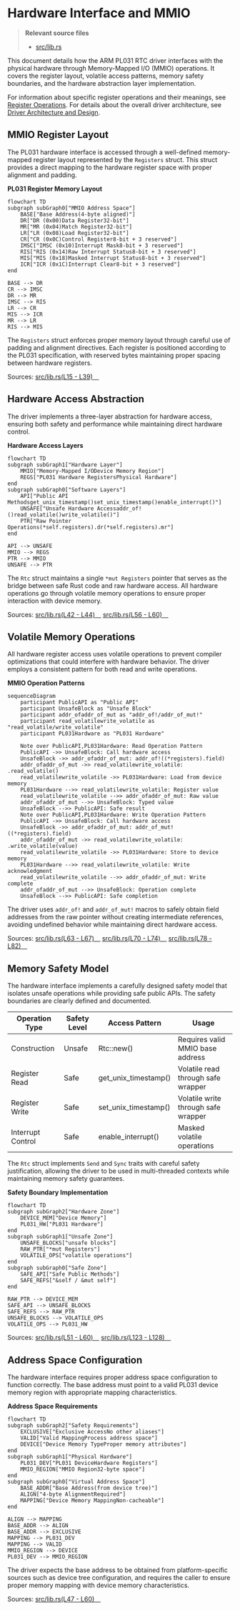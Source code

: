 # Hardware Interface and MMIO

> **Relevant source files**
> * [src/lib.rs](https://github.com/arceos-org/arm_pl031/blob/8cc6761d/src/lib.rs)

This document details how the ARM PL031 RTC driver interfaces with the physical hardware through Memory-Mapped I/O (MMIO) operations. It covers the register layout, volatile access patterns, memory safety boundaries, and the hardware abstraction layer implementation.

For information about specific register operations and their meanings, see [Register Operations](/arceos-org/arm_pl031/3.3-register-operations). For details about the overall driver architecture, see [Driver Architecture and Design](/arceos-org/arm_pl031/3.1-driver-architecture-and-design).

## MMIO Register Layout

The PL031 hardware interface is accessed through a well-defined memory-mapped register layout represented by the `Registers` struct. This struct provides a direct mapping to the hardware register space with proper alignment and padding.

**PL031 Register Memory Layout**

```mermaid
flowchart TD
subgraph subGraph0["MMIO Address Space"]
    BASE["Base Address(4-byte aligned)"]
    DR["DR (0x00)Data Register32-bit"]
    MR["MR (0x04)Match Register32-bit"]
    LR["LR (0x08)Load Register32-bit"]
    CR["CR (0x0C)Control Register8-bit + 3 reserved"]
    IMSC["IMSC (0x10)Interrupt Mask8-bit + 3 reserved"]
    RIS["RIS (0x14)Raw Interrupt Status8-bit + 3 reserved"]
    MIS["MIS (0x18)Masked Interrupt Status8-bit + 3 reserved"]
    ICR["ICR (0x1C)Interrupt Clear8-bit + 3 reserved"]
end

BASE --> DR
CR --> IMSC
DR --> MR
IMSC --> RIS
LR --> CR
MIS --> ICR
MR --> LR
RIS --> MIS
```

The `Registers` struct enforces proper memory layout through careful use of padding and alignment directives. Each register is positioned according to the PL031 specification, with reserved bytes maintaining proper spacing between hardware registers.

Sources: [src/lib.rs(L15 - L39)&emsp;](https://github.com/arceos-org/arm_pl031/blob/8cc6761d/src/lib.rs#L15-L39)

## Hardware Access Abstraction

The driver implements a three-layer abstraction for hardware access, ensuring both safety and performance while maintaining direct hardware control.

**Hardware Access Layers**

```mermaid
flowchart TD
subgraph subGraph1["Hardware Layer"]
    MMIO["Memory-Mapped I/ODevice Memory Region"]
    REGS["PL031 Hardware RegistersPhysical Hardware"]
end
subgraph subGraph0["Software Layers"]
    API["Public API Methodsget_unix_timestamp()set_unix_timestamp()enable_interrupt()"]
    UNSAFE["Unsafe Hardware Accessaddr_of!()read_volatile()write_volatile()"]
    PTR["Raw Pointer Operations(*self.registers).dr(*self.registers).mr"]
end

API --> UNSAFE
MMIO --> REGS
PTR --> MMIO
UNSAFE --> PTR
```

The `Rtc` struct maintains a single `*mut Registers` pointer that serves as the bridge between safe Rust code and raw hardware access. All hardware operations go through volatile memory operations to ensure proper interaction with device memory.

Sources: [src/lib.rs(L42 - L44)&emsp;](https://github.com/arceos-org/arm_pl031/blob/8cc6761d/src/lib.rs#L42-L44) [src/lib.rs(L56 - L60)&emsp;](https://github.com/arceos-org/arm_pl031/blob/8cc6761d/src/lib.rs#L56-L60)

## Volatile Memory Operations

All hardware register access uses volatile operations to prevent compiler optimizations that could interfere with hardware behavior. The driver employs a consistent pattern for both read and write operations.

**MMIO Operation Patterns**

```mermaid
sequenceDiagram
    participant PublicAPI as "Public API"
    participant UnsafeBlock as "Unsafe Block"
    participant addr_ofaddr_of_mut as "addr_of!/addr_of_mut!"
    participant read_volatilewrite_volatile as "read_volatile/write_volatile"
    participant PL031Hardware as "PL031 Hardware"

    Note over PublicAPI,PL031Hardware: Read Operation Pattern
    PublicAPI ->> UnsafeBlock: Call hardware access
    UnsafeBlock ->> addr_ofaddr_of_mut: addr_of!((*registers).field)
    addr_ofaddr_of_mut ->> read_volatilewrite_volatile: .read_volatile()
    read_volatilewrite_volatile ->> PL031Hardware: Load from device memory
    PL031Hardware -->> read_volatilewrite_volatile: Register value
    read_volatilewrite_volatile -->> addr_ofaddr_of_mut: Raw value
    addr_ofaddr_of_mut -->> UnsafeBlock: Typed value
    UnsafeBlock -->> PublicAPI: Safe result
    Note over PublicAPI,PL031Hardware: Write Operation Pattern
    PublicAPI ->> UnsafeBlock: Call hardware access
    UnsafeBlock ->> addr_ofaddr_of_mut: addr_of_mut!((*registers).field)
    addr_ofaddr_of_mut ->> read_volatilewrite_volatile: .write_volatile(value)
    read_volatilewrite_volatile ->> PL031Hardware: Store to device memory
    PL031Hardware -->> read_volatilewrite_volatile: Write acknowledgment
    read_volatilewrite_volatile -->> addr_ofaddr_of_mut: Write complete
    addr_ofaddr_of_mut -->> UnsafeBlock: Operation complete
    UnsafeBlock -->> PublicAPI: Safe completion
```

The driver uses `addr_of!` and `addr_of_mut!` macros to safely obtain field addresses from the raw pointer without creating intermediate references, avoiding undefined behavior while maintaining direct hardware access.

Sources: [src/lib.rs(L63 - L67)&emsp;](https://github.com/arceos-org/arm_pl031/blob/8cc6761d/src/lib.rs#L63-L67) [src/lib.rs(L70 - L74)&emsp;](https://github.com/arceos-org/arm_pl031/blob/8cc6761d/src/lib.rs#L70-L74) [src/lib.rs(L78 - L82)&emsp;](https://github.com/arceos-org/arm_pl031/blob/8cc6761d/src/lib.rs#L78-L82)

## Memory Safety Model

The hardware interface implements a carefully designed safety model that isolates unsafe operations while providing safe public APIs. The safety boundaries are clearly defined and documented.

|Operation Type|Safety Level|Access Pattern|Usage|
| --- | --- | --- | --- |
|Construction|Unsafe|Rtc::new()|Requires valid MMIO base address|
|Register Read|Safe|get_unix_timestamp()|Volatile read through safe wrapper|
|Register Write|Safe|set_unix_timestamp()|Volatile write through safe wrapper|
|Interrupt Control|Safe|enable_interrupt()|Masked volatile operations|

The `Rtc` struct implements `Send` and `Sync` traits with careful safety justification, allowing the driver to be used in multi-threaded contexts while maintaining memory safety guarantees.

**Safety Boundary Implementation**

```mermaid
flowchart TD
subgraph subGraph2["Hardware Zone"]
    DEVICE_MEM["Device Memory"]
    PL031_HW["PL031 Hardware"]
end
subgraph subGraph1["Unsafe Zone"]
    UNSAFE_BLOCKS["unsafe blocks"]
    RAW_PTR["*mut Registers"]
    VOLATILE_OPS["volatile operations"]
end
subgraph subGraph0["Safe Zone"]
    SAFE_API["Safe Public Methods"]
    SAFE_REFS["&self / &mut self"]
end

RAW_PTR --> DEVICE_MEM
SAFE_API --> UNSAFE_BLOCKS
SAFE_REFS --> RAW_PTR
UNSAFE_BLOCKS --> VOLATILE_OPS
VOLATILE_OPS --> PL031_HW
```

Sources: [src/lib.rs(L51 - L60)&emsp;](https://github.com/arceos-org/arm_pl031/blob/8cc6761d/src/lib.rs#L51-L60) [src/lib.rs(L123 - L128)&emsp;](https://github.com/arceos-org/arm_pl031/blob/8cc6761d/src/lib.rs#L123-L128)

## Address Space Configuration

The hardware interface requires proper address space configuration to function correctly. The base address must point to a valid PL031 device memory region with appropriate mapping characteristics.

**Address Space Requirements**

```mermaid
flowchart TD
subgraph subGraph2["Safety Requirements"]
    EXCLUSIVE["Exclusive AccessNo other aliases"]
    VALID["Valid MappingProcess address space"]
    DEVICE["Device Memory TypeProper memory attributes"]
end
subgraph subGraph1["Physical Hardware"]
    PL031_DEV["PL031 DeviceHardware Registers"]
    MMIO_REGION["MMIO Region32-byte space"]
end
subgraph subGraph0["Virtual Address Space"]
    BASE_ADDR["Base Address(from device tree)"]
    ALIGN["4-byte AlignmentRequired"]
    MAPPING["Device Memory MappingNon-cacheable"]
end

ALIGN --> MAPPING
BASE_ADDR --> ALIGN
BASE_ADDR --> EXCLUSIVE
MAPPING --> PL031_DEV
MAPPING --> VALID
MMIO_REGION --> DEVICE
PL031_DEV --> MMIO_REGION
```

The driver expects the base address to be obtained from platform-specific sources such as device tree configuration, and requires the caller to ensure proper memory mapping with device memory characteristics.

Sources: [src/lib.rs(L47 - L60)&emsp;](https://github.com/arceos-org/arm_pl031/blob/8cc6761d/src/lib.rs#L47-L60)